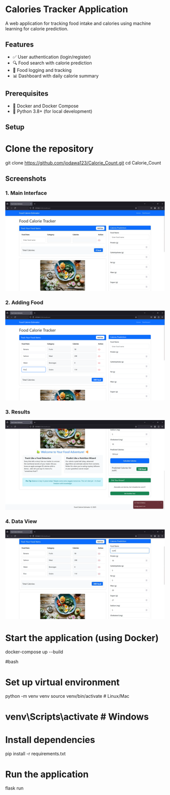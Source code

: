 # Calories Tracker Application

A web application for tracking food intake and calories using machine learning for calorie prediction.

## Features

- ✅ User authentication (login/register)
- 🔍 Food search with calorie prediction
- 📝 Food logging and tracking
- 📊 Dashboard with daily calorie summary

## Prerequisites

- 🐳 Docker and Docker Compose
- 🐍 Python 3.8+ (for local development)

## Setup


# Clone the repository
git clone https://github.com/jodawa123/Calorie_Count.git
cd Calorie_Count

## Screenshots

### 1. Main Interface
<img src="https://raw.githubusercontent.com/jodawa123/Calorie_Count/master/images/overall.png" width="600" alt="Main Interface">

### 2. Adding Food
<img src="https://raw.githubusercontent.com/jodawa123/Calorie_Count/master/images/testing.png" width="600" alt="Adding Food">

### 3. Results
<img src="https://raw.githubusercontent.com/jodawa123/Calorie_Count/master/images/results.png" width="600" alt="Results">

### 4. Data View
<img src="https://raw.githubusercontent.com/jodawa123/Calorie_Count/master/images/new.png" width="600" alt="Data View">

# Start the application (using Docker)
docker-compose up --build


#bash
# Set up virtual environment
python -m venv venv
source venv/bin/activate  # Linux/Mac
# venv\Scripts\activate  # Windows

# Install dependencies
pip install -r requirements.txt

# Run the application
flask run